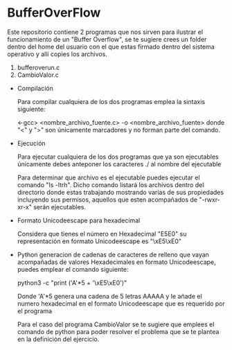 # BufferOverFlow

Este repositorio contiene 2 programas que nos sirven para ilustrar el funcionamiento de un "Buffer Overflow", se te sugiere crees un folder dentro del home del usuario con el que estas firmado dentro del sistema operativo y allí copies los archivos.

  1. bufferoverun.c
  2. CambioValor.c

* Compilación

  Para compilar cualquiera de los dos programas emplea la sintaxis siguiente:

    <-gcc> <nombre_archivo_fuente.c> -o <nombre_archivo_fuente>   donde "<" y ">" son únicamente marcadores y no forman parte del comando.

* Ejecución

  Para ejecutar cualquiera de los dos programas que ya son ejecutables únicamente debes anteponer los caracteres ./ al nombre del ejecutable

  Para determinar que archivo es el ejecutable puedes ejecutar el comando "ls -ltrh".  Dicho comando listará los archivos dentro del directorio donde estas trabajando mostrando varias de sus propiedades incluyendo sus permisos, aquellos que esten acompañados de "-rwxr-xr-x" serán ejecutables.

* Formato Unicodeescape para hexadecimal

  Considera que tienes el número en Hexadecimal "E5E0" su representación en formato Unicodeescape es "\xE5\xE0"

* Python generacion de cadenas de caracteres de relleno que vayan acompañadas de valores Hexadecimales en formato Unicodeescape, puedes emplear el comando siguiente:

    python3 -c "print ('A'*5 + '\xE5\xE0')"

    Donde 'A'*5 genera una cadena de 5 letras AAAAA y le añade el numero hexadecimal en el formato Unicodeescape que es requerido por el programa

  Para el caso del programa CambioValor se te sugiere que emplees el comando de python para poder resolver el problema que se te plantea en la definición del ejercicio. 
